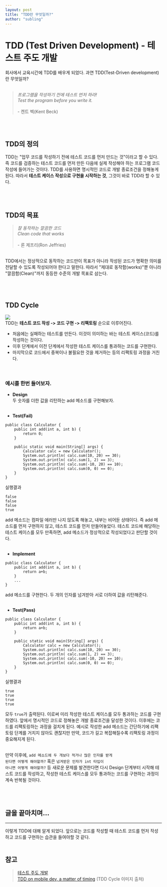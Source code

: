 ```yaml
---
layout: post
title: "TDD란 무엇일까?"
author: "subling"
---
```


# TDD (Test Driven Development) - 테스트 주도 개발
회사에서 교육시간에 TDD를 배우게 되었다. 과연 TDD(Test-Driven development)란 무엇일까?<br><br>
> <em>프로그램을 작성하기 전에 테스트 먼저 하라!<br> Test the program before you write it.</em><br><br>
\- 켄트 벡(Kent Beck)

<br><br>
## TDD의 정의
TDD는 "업무 코드를 작성하기 전에 테스트 코드를 먼저 만드는 것"이라고 할 수 있다. 즉 코드를 검증하는 테스트 코드를 먼저
만든 다음에 실제 작성해야 하는 프로그램 코드 작성에 들어가는 것이다. TDD를 사용하면 명시적인 코드로 개발 종료조건을 정해놓게 된다.
따라서 <b>테스트 케이스 작성으로 구현을 시작하는 것</b>, 그것이 바로 TDD라 할 수 있다.
<br><br><br><br>

## TDD의 목표
> <em>잘 동작하는 깔끔한 코드<br>Clean code that works</em><br><br>
\- 론 제프리(Ron Jeffries)

<br>
TDD에서는 정상적으로 동작하는 코드만이 목표가 아니라 작성된 코드가 명확한 의미를 전달할 수 있도록 작성되어야 한다고 말한다.
따라서 "제대로 동작함(works)"뿐 아니라 "깔끔함(Clean)"까지 동등한 수준의 개발 목표로 삼는다.
<br><br><br><br>

## TDD Cycle
![](https://s3.amazonaws.com/ckl-website-static/wp-content/uploads/2017/03/TDD-e1492712699769-300x300.png)<br>
TDD는 <b>테스트 코드 작성 -> 코드 구현 -> 리팩토링</b> 순으로 이루어진다.<br>
- 처음에는 실패하는 테스트를 만든다. 이것이 의미하는 바는 테스트 케이스(코드)를 작성하는 것이다. 
- 이후 단계에서 이전 단계에서 작성한 테스트 케이스를 통과하는 코드를 구현한다.
- 마지막으로 코드에서 중복이나 불필요한 것을 제거하는 등의 리팩토링 과정을 거친다.
<br><br><br>

### 예시를 한번 들어보자.
- <b>Design</b><br>
두 숫자를 더한 값을 리턴하는 add 메소드를 구현해보자.<br><br>

- <b>Test(Fail)</b><br>
```
public class Calculator {
    public int add(int a, int b) {
        return 0;
    }

    public static void main(String[] args) {
        Calculator calc = new Calculator();
        System.out.println( calc.sum(10, 20) == 30);
        System.out.println( calc.sum(1, 2) == 3);
        System.out.println( calc.sum(-10, 20) == 10);
        System.out.println( calc.sum(0, 0) == 0);
    }
}
```
실행결과
```
false
false
false
true
```
add 메소드는 컴파일 에러만 나지 않도록 해놓고, 내부는 비어둔 상태이다. 즉 add 메소드를 먼저 구현하지 않고, 테스트 코드를 먼저 만들어놓았다.
테스트 코드에 해당하는 테스트 케이스를 모두 만족하면, add 메소드가 정상적으로 작성되었다고 판단할 것이다.
<br><br>

- <b>Implement</b><br>
```
public class Calculator {
    public int add(int a, int b) {
        return a+b;
    }
    ...
}
```
add 메소드를 구현한다. 두 개의 인자를 넘겨받아 서로 더하여 값을 리턴해준다. 
<br><br>

- <b>Test(Pass)</b><br>
```
public class Calculator {
    public int add(int a, int b) {
        return a+b;
    }
    
    public static void main(String[] args) {
        Calculator calc = new Calculator();
        System.out.println( calc.sum(10, 20) == 30);
        System.out.println( calc.sum(1, 2) == 3);
        System.out.println( calc.sum(-10, 20) == 10);
        System.out.println( calc.sum(0, 0) == 0);
    }
}
```
실행결과
```
true
true
true
true
```
모두 <code>true</code>가 출력된다. 이로써 미리 작성한 테스트 케이스를 모두 통과하는 코드를 구현하였다. 앞에서 명시적인 코드로 정해놓은 개발 종료조건을 달성한 것이다. 이후에는 코드를 리팩토링하는 과정을 걸치게 된다. 예시로 작성한 add 메소드는 간단하기에 리팩토링 단계를 거치지 않아도 괜찮지만 만약, 코드가 길고 복잡해질수록 리팩토링 과정이 중요해지게 된다.<br><br>

만약 이후에, <code>add 메소드에 두 개보다 적거나 많은 인자를 받게 된다면 어떻게 해야할까?</code> 혹은 <code>넘겨받은 인자가 int 타입이 아니면 어떻게 해야할까?</code> 등 새로운 문제를 발견한다면 다시 Design 단계부터 시작해 테스트 코드를 작성하고, 작성한 테스트 케이스를 모두 통과하는 코드를 구현하는 과정이 계속 반복될 것이다.
<br><br><br><br>

## 글을 끝마치며...
<hr>
이렇게 TDD에 대해 알게 되었다. 앞으로는 코드를 작성할 때 테스트 코드를 먼저 작성하고 코드를 구현하는 습관을 들여야할 것 같다.
<br><br>

## 참고
> [테스트 주도 개발](https://repo.yona.io/doortts/blog/issue/2)<br>
[TDD on mobile dev, a matter of timing](https://cheesecakelabs.com/blog/tdd-mobile-dev-matter-timing/) (TDD Cycle 이미지 출처)<br>
